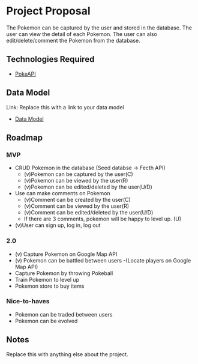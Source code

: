 # Project Proposal

The Pokemon can be captured by the user and stored in the database. The user can view the detail of each Pokemon. The user can also edit/delete/comment the Pokemon from the database.

## Technologies Required

- [PokeAPI](https://pokeapi.co/)

## Data Model

Link: Replace this with a link to your data model
- [Data Model](https://app.diagrams.net/?src=about#HAlanChu61%2FPokemons%2Fmain%2FPokemons_model)

## Roadmap

### MVP

- CRUD Pokemon in the database (Seed databse -> Fecth API) 
    - (v)Pokemon can be captured by the user(C)  
    - (v)Pokemon can be viewed by the user(R)
    - (v)Pokemon can be edited/deleted by the user(U/D)
- Use can make comments on Pokemon
    - (v)Comment can be created by the user(C)
    - (v)Comment can be viewed by the user(R)
    - (v)Comment can be edited/deleted by the user(U/D)
    - If there are 3 comments, pokemon will be happy to level up. (U)
- (v)User can sign up, log in, log out

### 2.0

- (v) Capture Pokemon on Google Map API
- (v) Pokemon can be battled between users 
    -(Locate players on Google Map API)
- Capture Pokemon by throwing Pokeball
- Train Pokemon to level up
- Pokemon store to buy items

### Nice-to-haves

- Pokemon can be traded between users
- Pokemon can be evolved


## Notes

Replace this with anything else about the project.